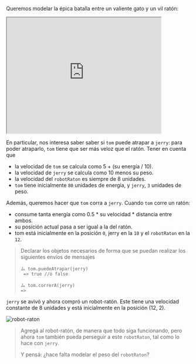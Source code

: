 Queremos modelar la épica batalla entre un valiente gato y un vil ratón:

<iframe width="420" height="315"
src="https://www.youtube.com/embed/UxY_CR_Al1c">
</iframe>

En particular, nos interesa saber saber si `tom` puede atrapar a `jerry`: para poder atraparlo, `tom` tiene que ser más veloz que el ratón. Tener en cuenta que 

  * la velocidad de `tom` se calcula como 5 + (su energía / 10).
  * la velocidad de `jerry` se calcula como 10 menos su peso.
  * la velocidad del `robotRaton` es siempre de 8 unidades.
  * `tom` tiene inicialmente `80` unidades de energía, y `jerry`, `3` unidades de peso.
 
Además, queremos hacer que `tom` corra a `jerry`. Cuando `tom` corre un ratón: 

  * consume tanta energía como 0.5 * su velocidad * distancia entre ambos.
  * su posición actual pasa a ser igual a la del ratón. 
  * tom está inicialmente en la posición `0`, jerry en la `10` y el `robotRaton` en la `12`.

> Declarar los objetos necesarios de forma que se puedan realizar los siguientes envíos de mensajes
> 
> ```wollok
> ム tom.puedeAtrapar(jerry)
>  => true //ó false
>
> ム tom.correrA(jerry)
> =>
> ```

`jerry` se avivó y ahora compró un robot-ratón. Este tiene una velocidad constante de 8 unidades y está inicialmente en la posición (12, 2).

![robot-raton](https://s-media-cache-ak0.pinimg.com/236x/1f/13/17/1f1317e6a5887547544c0f1c721d1fa8.jpg)

> Agregá al robot-ratón, de manera que todo siga funcionando, pero ahora `tom` también pueda perseguir a este `robotRaton`, tal como lo hace con `jerry`. 
> 
> Y pensá: ¿hace falta modelar el peso del `robotRaton`?